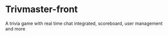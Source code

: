 # Trivmaster-front
A trivia game with real time chat integrated, scoreboard, user management and more
